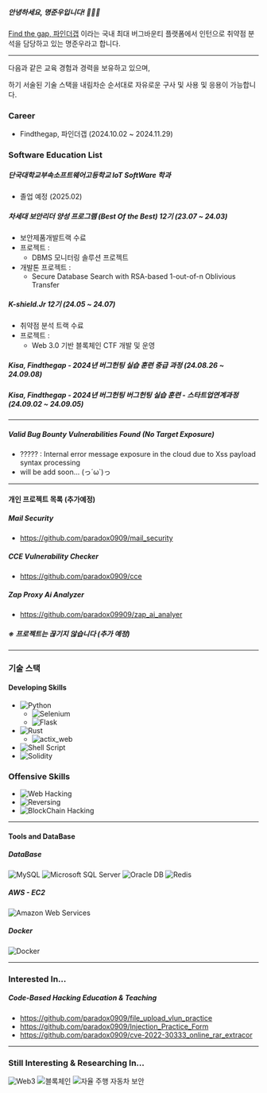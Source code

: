 ##### 안녕하세요, 명준우입니다! 👐🖖🖖
[Find the gap, 파인더갭](http://findthegap.co.kr) 이라는
국내 최대 버그바운티 플랫폼에서 인턴으로 취약점 분석을 담당하고 있는 명준우라고 합니다.

---


다음과 같은 교육 경험과 경력을 보유하고 있으며,

하기 서술된 기술 스택을 내림차순 순서대로 자유로운 구사 및 사용 및 응용이 가능합니다.

### Career
- Findthegap, 파인더갭 (2024.10.02 ~ 2024.11.29)

### Software Education List

##### 단국대학교부속소프트웨어고등학교 IoT SoftWare 학과
- 졸업 예정 (2025.02)

##### 차세대 보안리더 양성 프로그램 (Best Of the Best) 12기 (23.07 ~ 24.03)
- 보안제품개발트랙 수료
- 프로젝트 : 
  - DBMS 모니터링 솔루션 프로젝트
- 개발톤 프로젝트 :
  - Secure Database Search with RSA-based 1-out-of-n Oblivious Transfer 

##### K-shield.Jr 12기 (24.05 ~ 24.07)
- 취약점 분석 트랙 수료
- 프로젝트 :
  - Web 3.0 기반 블록체인 CTF 개발 및 운영

##### Kisa, Findthegap - 2024년 버그헌팅 실습 훈련 중급 과정 (24.08.26 ~ 24.09.08)
##### Kisa, Findthegap - 2024년 버그헌팅 버그헌팅 실습 훈련 - 스타트업연계과정 (24.09.02 ~ 24.09.05)
--- 
##### Valid Bug Bounty Vulnerabilities Found (No Target Exposure) 
- ????? : Internal error message exposure in the cloud due to Xss payload syntax processing
- will be add soon... (っ´ω`)っ


---
#### 개인 프로젝트 목록 (추가예정)
##### Mail Security
- https://github.com/paradox0909/mail_security
##### CCE Vulnerability Checker
- https://github.com/paradox0909/cce
##### Zap Proxy Ai Analyzer
- https://github.com/paradox09909/zap_ai_analyer
##### ※ 프로젝트는 끊기지 않습니다 (추가 예정)
---
<!--
**paradox0909/paradox0909** is a ✨ _special_ ✨ repository because its `README.md` (this file) appears on your GitHub profile.

Here are some ideas to get you started:

- 🔭 I’m currently working on ...
- 🌱 I’m currently learning ...
- 👯 I’m looking to collaborate on ...
- 🤔 I’m looking for help with ...
- 💬 Ask me about ...
- 📫 How to reach me: ...
- 😄 Pronouns: ...
- ⚡ Fun fact: ...
-->
### 기술 스택

#### Developing Skills
- ![Python](https://img.shields.io/badge/python-3776AB.svg?style=for-the-badge&logo=python&logoColor=white)
  - ![Selenium](https://img.shields.io/badge/selenium-43B02A.svg?style=for-the-badge&logo=selenium&logoColor=white)
  - ![Flask](https://img.shields.io/badge/flask-43B02A.svg?style=for-the-badge&logo=flask&logoColor=white)
- ![Rust](https://img.shields.io/badge/rust-orange.svg?style=for-the-badge&logo=rust&logoColor=white)
  - ![actix_web](https://img.shields.io/badge/actix_web-5176b6.svg?style=for-the-badge&logo=rust&logoColor=white)
- ![Shell Script](https://img.shields.io/badge/shell_script-5391FE.svg?style=for-the-badge&logo=gnu-bash&logoColor=white)
- ![Solidity](https://img.shields.io/badge/Solidity-3C3C3D?style=for-the-badge&logo=Solidity&logoColor=white)

### Offensive Skills 
- ![Web Hacking](https://img.shields.io/badge/Web_hacking-000000a.svg?style=for-the-badge&logo=gnu-bash&logoColor=black)
- ![Reversing](https://img.shields.io/badge/Reversing-000000a.svg?style=for-the-badge&logo=gnu-bash&logoColor=black)
- ![BlockChain Hacking](https://img.shields.io/badge/BlockChain_hacking-000000a.svg?style=for-the-badge&logo=Ethereum&logoColor=black)

---

#### Tools and DataBase
##### DataBase
![MySQL](https://img.shields.io/badge/mysql-4479A1.svg?style=for-the-badge&logo=mysql&logoColor=white)
![Microsoft SQL Server](https://img.shields.io/badge/mssql-CC2927.svg?style=for-the-badge&logo=microsoftsqlserver&logoColor=white)
![Oracle DB](https://img.shields.io/badge/oracle_db-F80000.svg?style=for-the-badge&logo=oracle&logoColor=white)
![Redis](https://img.shields.io/badge/redis-DC382D.svg?style=for-the-badge&logo=redis&logoColor=white)

##### AWS - EC2
![Amazon Web Services](https://img.shields.io/badge/AWS-232F3E.svg?style=for-the-badge&logo=amazonaws&logoColor=white)

##### Docker
![Docker](https://img.shields.io/badge/docker-2496ED.svg?style=for-the-badge&logo=docker&logoColor=white)

---

### Interested In...

####
##### Code-Based Hacking Education & Teaching
  - https://github.com/paradox0909/file_upload_vlun_practice
  - https://github.com/paradox0909/Injection_Practice_Form
  - https://github.com/paradox0909/cve-2022-30333_online_rar_extracor
---
### Still Interesting & Researching In...
![Web3](https://img.shields.io/badge/web3-20232a.svg?style=for-the-badge&logo=web3&logoColor=61DAFB)
![블록체인](https://img.shields.io/badge/blockchain-20232a.svg?style=for-the-badge&logo=blockchain&logoColor=61DAFB)
![자율 주행 자동차 보안](https://img.shields.io/badge/autonomous_car_security-20232a.svg?style=for-the-badge&logo=car&logoColor=61DAFB)
